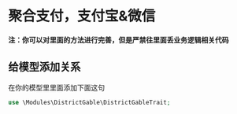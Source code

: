 # 聚合支付，支付宝&微信
#### 注：你可以对里面的方法进行完善，但是严禁往里面丢业务逻辑相关代码

## 给模型添加关系

在你的模型里里面添加下面这句
```php
use \Modules\DistrictGable\DistrictGableTrait;
```